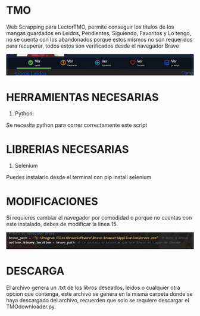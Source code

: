 # TMO
Web Scrapping para LectorTMO, permite conseguir los titulos de los mangas guardados en Leidos, Pendientes, Siguiendo, Favoritos y Lo tengo, no se cuenta con los abandonados porque estos mismos no son requeridos para recuperar, todos estos son verificados desde el navegador Brave

![image](image.png)


# HERRAMIENTAS NECESARIAS

1. Python:

Se necesita python para correr correctamente este script

# LIBRERIAS NECESARIAS

1. Selenium

Puedes instalarlo desde el terminal con pip install selenium


# MODIFICACIONES

Si requieres cambiar el navegador por comodidad o porque no cuentas con este instalado, debes de modificar la linea 15.

![Linea15](linea15.png)


# DESCARGA

El archivo genera un .txt de los libros deseados, leidos o cualquier otra opcion que contenga, este archivo se genera en la misma carpeta donde se haya descargado del archivo, recuerden que solo se requiere descargar el TMOdownloader.py.